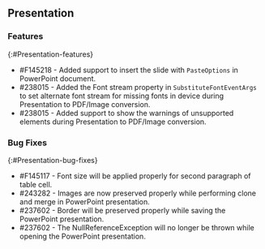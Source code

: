 ## Presentation

### Features
{:#Presentation-features}

* \#F145218 - Added support to insert the slide with `PasteOptions` in PowerPoint document.
* \#238015 - Added the Font stream property in `SubstituteFontEventArgs` to set alternate font stream for missing fonts in device during Presentation to PDF/Image conversion.
* \#238015 - Added support to show the warnings of unsupported elements during Presentation to PDF/Image conversion.

### Bug Fixes
{:#Presentation-bug-fixes}

* \#F145117 - Font size will be applied properly for second paragraph of table cell.
* \#243282 - Images are now preserved properly while performing clone and merge in PowerPoint presentation.
* \#237602 - Border will be preserved properly while saving the PowerPoint presentation.
* \#237602 - The NullReferenceException will no longer be thrown while opening the PowerPoint presentation.